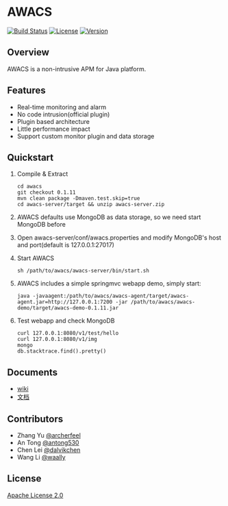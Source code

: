 # AWACS
[![Build Status](https://travis-ci.org/Archerfeel/awacs.svg?branch=master)](https://travis-ci.org/Archerfeel/awacs)
[![License](https://img.shields.io/badge/license-APACHE2-blue.svg)](https://github.com/ArcherFeel/awacs/blob/master/LICENSE)
[![Version](https://img.shields.io/badge/AWACS-0.1.10-orange.svg)](https://github.com/ArcherFeel/awacs/tree/0.1.10)

## Overview

AWACS is a non-intrusive APM for Java platform.

## Features

* Real-time monitoring and alarm
* No code intrusion(official plugin)
* Plugin based architecture
* Little performance impact
* Support custom monitor plugin and data storage

## Quickstart

1. Compile & Extract

	```
	cd awacs
	git checkout 0.1.11
	mvn clean package -Dmaven.test.skip=true
	cd awacs-server/target && unzip awacs-server.zip
	```

2. AWACS defaults use MongoDB as data storage, so we need start MongoDB before
 
3. Open awacs-server/conf/awacs.properties and modify MongoDB's host and port(default is 127.0.0.1:27017)

4. Start AWACS

	```
	sh /path/to/awacs/awacs-server/bin/start.sh
	```
	
5. AWACS includes a simple springmvc webapp demo, simply start:

	```
	java -javaagent:/path/to/awacs/awacs-agent/target/awacs-agent.jar=http://127.0.0.1:7200 -jar /path/to/awacs/awacs-demo/target/awacs-demo-0.1.11.jar
	```

6. Test webapp and check MongoDB

	```
	curl 127.0.0.1:8080/v1/test/hello
	curl 127.0.0.1:8080/v1/img
	mongo
	db.stacktrace.find().pretty()
	```

## Documents

* [wiki]()
* [文档](https://github.com/archerfeel/awacs/wiki/Home_zh_CN)

## Contributors

* Zhang Yu [@archerfeel](https://github.com/archerfeel)
* An Tong [@antong530](https://github.com/antong530)
* Chen Lei [@dalvikchen](https://github.com/dalvikchen)
* Wang Li [@waally](https://github.com/waally)

## License

[Apache License 2.0](http://www.apache.org/licenses/LICENSE-2.0)

